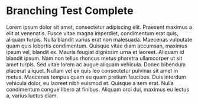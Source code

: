 # Branching Test Complete


Lorem ipsum dolor sit amet, consectetur adipiscing elit. Praesent maximus a elit at venenatis. Fusce vitae magna imperdiet, condimentum erat quis, aliquam turpis. Nulla blandit varius erat non malesuada. Maecenas vulputate quam quis lobortis condimentum. Quisque vitae diam accumsan, maximus ipsum vel, blandit ex. Mauris feugiat dignissim urna et laoreet. Aliquam id blandit ipsum. Nam non tellus rhoncus metus pharetra ullamcorper ut sit amet turpis. Sed vitae lorem ac augue aliquam vehicula. Donec bibendum placerat aliquet. Nullam vel ex quis leo consectetur pulvinar sit amet in metus. Maecenas tempus quam eu quam pretium faucibus. Duis interdum vehicula dolor, eu laoreet nibh euismod et. Quisque a sem erat. Nulla condimentum congue libero at finibus. Aliquam orci dui, maximus eu lectus a, varius luctus diam.

